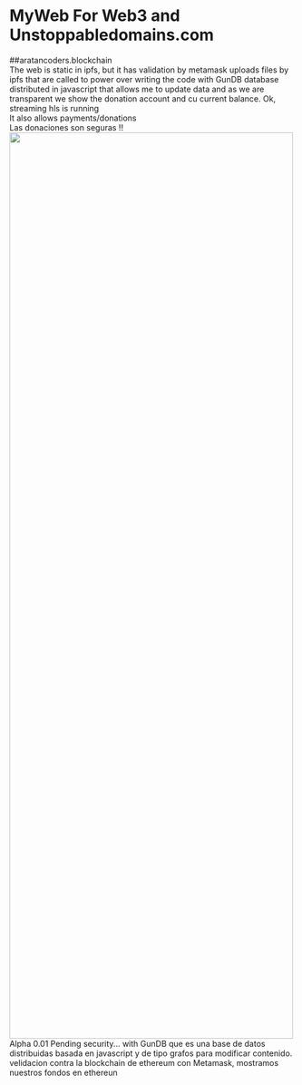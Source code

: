 # MyWeb For Web3 and Unstoppabledomains.com
##aratancoders.blockchain
<br>
The web is static in ipfs, but it has validation by metamask uploads files by ipfs that are called to power 
over writing the code with GunDB database distributed in javascript that allows me to update data and 
as we are transparent we show the donation account and cu current balance. 
Ok, streaming hls is running
<br>
It also allows payments/donations 
<br>
Las donaciones son seguras !!
<img src="https://raw.githubusercontent.com/aratan/MyWebFor-Unstoppabledomains.com/main/FireShot%20Capture%20001%20-%20Hello%2C%20world!_%20-%20bafybeidjsvh7dpyv7zp2cx32xcvxwxk4wekg6qs6stn5ymvm6le5yscdpu.ipfs.localhost.png" width="500" height="1600">
<br>
Alpha 0.01 Pending security... with GunDB que es una base de datos distribuidas basada en javascript y de tipo grafos
para modificar contenido.
<br>
velidacion contra la blockchain de ethereum con Metamask, mostramos nuestros fondos en ethereun
